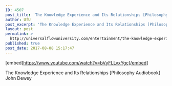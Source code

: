```yaml
---
ID: 4507
post_title: 'The Knowledge Experience and Its Relationships [Philosophy Audiobook] John Dewey'
author: UfU
post_excerpt: 'The Knowledge Experience and Its Relationships [Philosophy Audiobook] John Dewey'
layout: post
permalink: >
  http://universalflowuniversity.com/entertainment/the-knowledge-experience-and-its-relationships-philosophy-audiobook-john-dewey/
published: true
post_date: 2017-08-08 15:17:47
---
```

[embed]https://www.youtube.com/watch?v=bVyFLLvxYgc[/embed]<br>
<p>The Knowledge Experience and Its Relationships [Philosophy Audiobook] John Dewey</p>